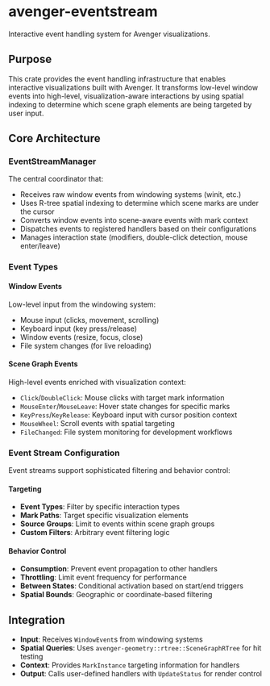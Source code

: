 # avenger-eventstream

Interactive event handling system for Avenger visualizations.

## Purpose

This crate provides the event handling infrastructure that enables interactive visualizations built with Avenger. It transforms low-level window events into high-level, visualization-aware interactions by using spatial indexing to determine which scene graph elements are being targeted by user input.

## Core Architecture

### EventStreamManager<State>
The central coordinator that:
- Receives raw window events from windowing systems (winit, etc.)
- Uses R-tree spatial indexing to determine which scene marks are under the cursor
- Converts window events into scene-aware events with mark context
- Dispatches events to registered handlers based on their configurations
- Manages interaction state (modifiers, double-click detection, mouse enter/leave)

### Event Types

#### Window Events
Low-level input from the windowing system:
- Mouse input (clicks, movement, scrolling)
- Keyboard input (key press/release)
- Window events (resize, focus, close)
- File system changes (for live reloading)

#### Scene Graph Events
High-level events enriched with visualization context:
- `Click`/`DoubleClick`: Mouse clicks with target mark information
- `MouseEnter`/`MouseLeave`: Hover state changes for specific marks
- `KeyPress`/`KeyRelease`: Keyboard input with cursor position context
- `MouseWheel`: Scroll events with spatial targeting
- `FileChanged`: File system monitoring for development workflows

### Event Stream Configuration

Event streams support sophisticated filtering and behavior control:

#### Targeting
- **Event Types**: Filter by specific interaction types
- **Mark Paths**: Target specific visualization elements
- **Source Groups**: Limit to events within scene graph groups
- **Custom Filters**: Arbitrary event filtering logic

#### Behavior Control
- **Consumption**: Prevent event propagation to other handlers
- **Throttling**: Limit event frequency for performance
- **Between States**: Conditional activation based on start/end triggers
- **Spatial Bounds**: Geographic or coordinate-based filtering

## Integration

- **Input**: Receives `WindowEvent`s from windowing systems
- **Spatial Queries**: Uses `avenger-geometry::rtree::SceneGraphRTree` for hit testing
- **Context**: Provides `MarkInstance` targeting information for handlers
- **Output**: Calls user-defined handlers with `UpdateStatus` for render control